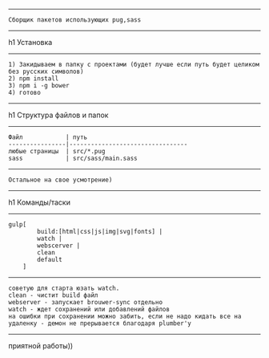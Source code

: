 ***
    Сборщик пакетов использующих pug,sass
***
h1 Установка
***
    1) Закидываем в папку с проектами (будет лучше если путь будет целиком без русских символов)
    2) npm install
    3) npm i -g bower
    4) готово
***
h1 Структура файлов и папок
***
    Файл            | путь
    ----------------|---------------------------------
    любые страницы  | src/*.pug
    sass            | src/sass/main.sass
***
    Остальное на свое усмотрение)
***
h1 Команды/таски
***
    gulp[
            build:[html|css|js|img|svg|fonts] |
            watch |
            webscerver |
            clean
            default    
        ]
***
    советую для старта юзать watch.
    clean - чистит build файл
    webserver - запускает brouwer-sync отдельно
    watch - ждет сохранений или добавлений файлов
    на ошибки при сохранении можно забить, если не надо кидать все на удаленку - демон не прерывается благодаря plumber'у
***
приятной работы))